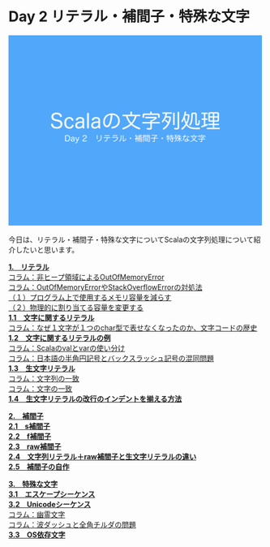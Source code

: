 <h1>Day 2 リテラル・補間子・特殊な文字</h1>
<img src="image/string_course.001.jpeg" width="500px"/>
<p>今日は、リテラル・補間子・特殊な文字についてScalaの文字列処理について紹介したいと思います。</p>

<strong><a href="doc/literal.md#1リテラル">1.　リテラル</a></strong>  
<a href="doc/literal.md#コラム非ヒープ領域によるoutofmemoryerror">コラム：非ヒープ領域によるOutOfMemoryError</a>  
<a href="doc/literal.md#コラムoutofmemoryerrorやstackoverflowerrorの対処法">コラム：OutOfMemoryErrorやStackOverflowErrorの対処法</a>  
<a href="doc/literal.md#１プログラム上で使用するメモリ容量を減らす">（１）プログラム上で使用するメモリ容量を減らす</a>  
<a href="doc/literal.md#２物理的に割り当てる容量を変更する">（２）物理的に割り当てる容量を変更する</a>  
<strong><a href="doc/literal.md#11文字に関するリテラル">1.1　文字に関するリテラル</a></strong>  
<a href="doc/literal.md#コラムなぜ１文字が１つのchar型で表せなくなったのか文字コードの歴史">コラム：なぜ１文字が１つのchar型で表せなくなったのか、文字コードの歴史</a>  
<strong><a href="doc/literal.md#12文字に関するリテラルの例">1.2　文字に関するリテラルの例</a></strong>  
<a href="doc/literal.md#コラムscalaのvalとvarの使い分け">コラム：Scalaのvalとvarの使い分け</a>  
<a href="doc/literal.md#コラム日本語の半角円記号とバックスラッシュ記号の混同問題">コラム：日本語の半角円記号とバックスラッシュ記号の混同問題</a>  
<strong><a href="doc/literal.md#13生文字リテラル">1.3　生文字リテラル</a></strong>  
<a href="doc/literal.md#コラム文字列の一致">コラム：文字列の一致</a>  
<a href="doc/literal.md#コラム文字の一致">コラム：文字の一致</a>  
<strong><a href="doc/literal.md#14生文字リテラルの改行のインデントを揃える方法">1.4　生文字リテラルの改行のインデントを揃える方法</a></strong>  

<strong><a href="doc/stringinterpolation.md#2補間子">2.　補間子</a></strong>  
<strong><a href="doc/stringinterpolation.md#21s補間子">2.1　s補間子</a></strong>  
<strong><a href="doc/stringinterpolation.md#22f補間子">2.2　f補間子</a></strong>  
<strong><a href="doc/stringinterpolation.md#23raw補間子">2.3　raw補間子</a></strong>  
<strong><a href="doc/stringinterpolation.md#24文字列リテラルraw補間子と生文字リテラルの違い">2.4　文字列リテラル＋raw補間子と生文字リテラルの違い</a></strong>  
<strong><a href="doc/stringinterpolation.md#25補間子の自作">2.5　補間子の自作</a></strong>  

<strong><a href="doc/specialcharacters.md#3特殊な文字">3.　特殊な文字</a></strong>  
<strong><a href="doc/specialcharacters.md#31エスケープシーケンス">3.1　エスケープシーケンス</a></strong>  
<strong><a href="doc/specialcharacters.md#32unicodeシーケンス">3.2　Unicodeシーケンス</a></strong>   
<a href="doc/specialcharacters.md#コラム幽霊文字">コラム：幽霊文字</a>  
<a href="doc/specialcharacters.md#コラム波ダッシュと全角チルダの問題">コラム：波ダッシュと全角チルダの問題</a>  
<strong><a href="doc/specialcharacters.md#33os依存文字">3.3　OS依存文字</a></strong>  
